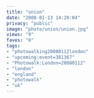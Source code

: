 ```yaml
---
title: "union"
date: "2008-01-13 14:20:04"
privacy: "public"
image: "photo/union/union.jpg"
views: "9"
faves: "0"
tags:
- "photowalking20080112london"
- "upcoming:event=381367"
- "Photowalk:London=20080112"
- "london"
- "england"
- "photowalk"
- "uk"
---
```


